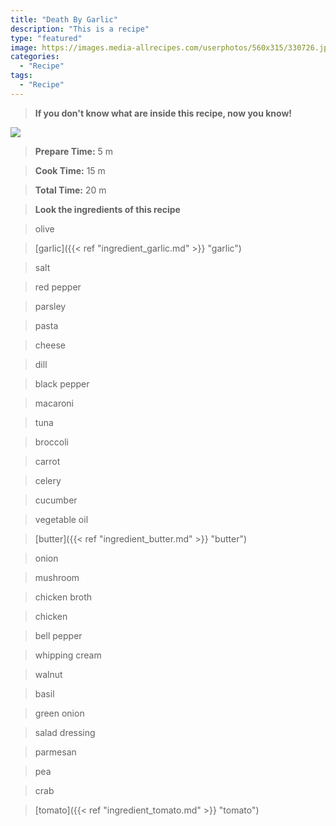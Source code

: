 ```yaml
---
title: "Death By Garlic"
description: "This is a recipe"
type: "featured"
image: https://images.media-allrecipes.com/userphotos/560x315/330726.jpg
categories: 
  - "Recipe"
tags: 
  - "Recipe"
---
```



>**If you don't know what are inside this recipe, now you know!**

![](../images/Recipes-Banner.jpg)
> **Prepare Time:** 5 m


> **Cook Time:** 15 m


> **Total Time:** 20 m

> **Look the ingredients of this recipe**

> olive

> [garlic]({{< ref "ingredient_garlic.md" >}} "garlic")

> salt

> red pepper

> parsley

> pasta

> cheese

> dill

> black pepper

> macaroni

> tuna

> broccoli

> carrot

> celery

> cucumber

> vegetable oil

> [butter]({{< ref "ingredient_butter.md" >}} "butter")

> onion

> mushroom

> chicken broth

> chicken

> bell pepper

> whipping cream

> walnut

> basil

> green onion

> salad dressing

> parmesan

> pea

> crab

> [tomato]({{< ref "ingredient_tomato.md" >}} "tomato")

